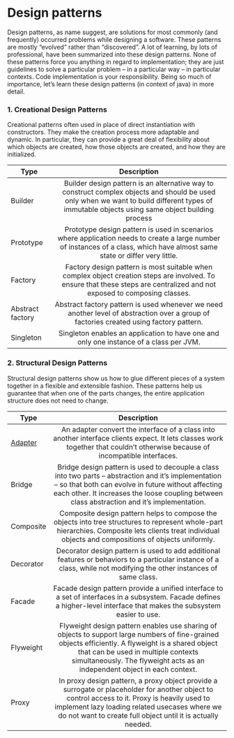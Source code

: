 # Design patterns
Design patterns, as name suggest, are solutions for most commonly (and frequently) occurred problems while designing a software. These patterns are mostly “evolved” rather than “discovered”. A lot of learning, by lots of professional, have been summarized into these design patterns. None of these patterns force you anything in regard to implementation; they are just guidelines to solve a particular problem – in a particular way – in particular contexts. Code implementation is your responsibility.
Being so much of importance, let’s learn these design patterns (in context of java) in more detail.

### 1. Creational Design Patterns
Creational patterns often used in place of direct instantiation with constructors. They make the creation process more adaptable and dynamic. In particular, they can provide a great deal of flexibility about which objects are created, how those objects are created, and how they are initialized.

| Type   |      Description |
|----------|:-------------:|
| Builder | Builder design pattern is an alternative way to construct complex objects and should be used only when we want to build different types of immutable objects using same object building process
| Prototype | Prototype design pattern is used in scenarios where application needs to create a large number of instances of a class, which have almost same state or differ very little.
| Factory |	Factory design pattern is most suitable when complex object creation steps are involved. To ensure that these steps are centralized and not exposed to composing classes.
|Abstract factory |	Abstract factory pattern is used whenever we need another level of abstraction over a group of factories created using factory pattern.
|Singleton |	Singleton enables an application to have one and only one instance of a class per JVM.

### 2. Structural Design Patterns
Structural design patterns show us how to glue different pieces of a system together in a flexible and extensible fashion. These patterns help us guarantee that when one of the parts changes, the entire application structure does not need to change.    

| Type   |      Description |
|----------|:-------------:|
|[Adapter](/#/design-patterns-structural-adapter) |	An adapter convert the interface of a class into another interface clients expect. It lets classes work together that couldn’t otherwise because of incompatible interfaces.
|Bridge |	Bridge design pattern is used to decouple a class into two parts – abstraction and it’s implementation – so that both can evolve in future without affecting each other. It increases the loose coupling between class abstraction and it’s implementation.
|Composite	| Composite design pattern helps to compose the objects into tree structures to represent whole-part hierarchies. Composite lets clients treat individual objects and compositions of objects uniformly.
|Decorator |	Decorator design pattern is used to add additional features or behaviors to a particular instance of a class, while not modifying the other instances of same class.
|Facade |	Facade design pattern provide a unified interface to a set of interfaces in a subsystem. Facade defines a higher-level interface that makes the subsystem easier to use.
|Flyweight |	Flyweight design pattern enables use sharing of objects to support large numbers of fine-grained objects efficiently. A flyweight is a shared object that can be used in multiple contexts simultaneously. The flyweight acts as an independent object in each context.
|Proxy |	In proxy design pattern, a proxy object provide a surrogate or placeholder for another object to control access to it. Proxy is heavily used to implement lazy loading related usecases where we do not want to create full object until it is actually needed.

